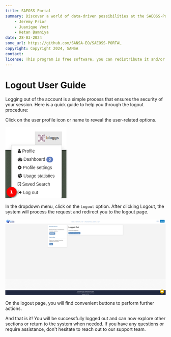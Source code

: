 ```yaml
---
title: SAEOSS Portal
summary: Discover a world of data-driven possibilities at the SAEOSS-Portal, where information converges to empower data sharing and decision-making.
    - Jeremy Prior
    - Juanique Voot
    - Ketan Bamniya
date: 28-03-2024
some_url: https://github.com/SANSA-EO/SAEOSS-PORTAL
copyright: Copyright 2024, SANSA
contact:
license: This program is free software; you can redistribute it and/or modify it under the terms of the GNU Affero General Public License as published by the Free Software Foundation; either version 3 of the License, or (at your option) any later version.
---
```


# Logout User Guide

Logging out of the account is a simple process that ensures the security of your session. Here is a quick guide to help you through the logout procedure:

Click on the user profile icon or name to reveal the user-related options.

![logout option](../manual/img/logout-1.png)

In the dropdown menu, click on the `Logout` option. After clicking Logout, the system will process the request and redirect you to the logout page.

[![logout page](./img/logout-1.png)](./img/logout-1.png)

On the logout page, you will find convenient buttons to perform further actions.

And that is it! You will be successfully logged out and can now explore other sections or return to the system when needed. If you have any questions or require assistance, don't hesitate to reach out to our support team.
